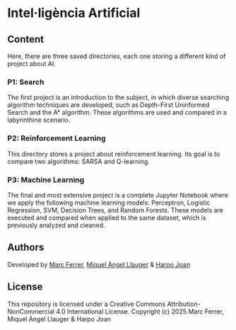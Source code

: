 # Intel·ligència Artificial

## Content
Here, there are three saved directories, each one storing a different kind of project about AI.

### P1: Search
The first project is an introduction to the subject, in which diverse searching algorithm techniques are developed, such as Depth-First Uninformed Search and the A* algorithm. These algorithms are used and compared in a labyrinthine scenario.

### P2: Reinforcement Learning
This directory stores a project about reinforcement learning. Its goal is to compare two algorithms: SARSA and Q-learning.

### P3: Machine Learning
The final and most extensive project is a complete Jupyter Notebook where we apply the following machine learning models: Perceptron, Logistic Regression, SVM, Decision Trees, and Random Forests. These models are executed and compared when applied to the same dataset, which is previously analyzed and cleaned.

## Authors
Developed by [Marc Ferrer](https://github.com/Kow13), [Miquel Àngel Llauger](https://github.com/MiquelAngelLlauger) & [Harpo Joan](https://github.com/helveticka)

## License
This repository is licensed under a Creative Commons Attribution-NonCommercial 4.0 International License.
Copyright (c) 2025 Marc Ferrer, Miquel Àngel Llauger & Harpo Joan
